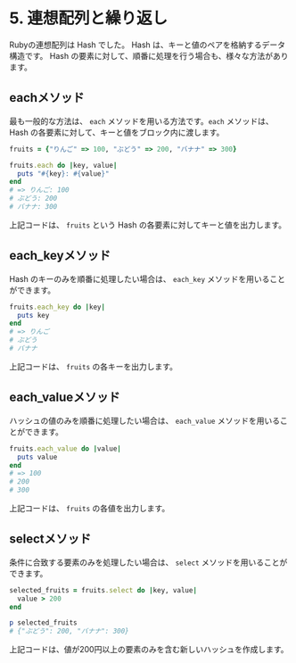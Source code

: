 # 5. 連想配列と繰り返し

Rubyの連想配列は Hash でした。 Hash は、キーと値のペアを格納するデータ構造です。 Hash の要素に対して、順番に処理を行う場合も、様々な方法があります。

## eachメソッド

最も一般的な方法は、 `each` メソッドを用いる方法です。`each` メソッドは、 Hash の各要素に対して、キーと値をブロック内に渡します。

```ruby
fruits = {"りんご" => 100, "ぶどう" => 200, "バナナ" => 300}

fruits.each do |key, value|
  puts "#{key}: #{value}"
end
# => りんご: 100
# ぶどう: 200
# バナナ: 300
```

上記コードは、 `fruits` という Hash の各要素に対してキーと値を出力します。

## each_keyメソッド

Hash のキーのみを順番に処理したい場合は、 `each_key` メソッドを用いることができます。

```ruby
fruits.each_key do |key|
  puts key
end
# => りんご
# ぶどう
# バナナ
```

上記コードは、 `fruits` の各キーを出力します。

## each_valueメソッド

ハッシュの値のみを順番に処理したい場合は、 `each_value` メソッドを用いることができます。

```ruby
fruits.each_value do |value|
  puts value
end
# => 100
# 200
# 300
```

上記コードは、 `fruits` の各値を出力します。

## selectメソッド

条件に合致する要素のみを処理したい場合は、 `select` メソッドを用いることができます。

```ruby
selected_fruits = fruits.select do |key, value|
  value > 200
end

p selected_fruits
# {"ぶどう": 200, "バナナ": 300}
```

上記コードは、値が200円以上の要素のみを含む新しいハッシュを作成します。
